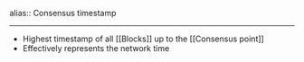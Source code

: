 alias:: Consensus timestamp

- ---
- Highest timestamp of all [[Blocks]] up to the [[Consensus point]]
- Effectively represents the network time
